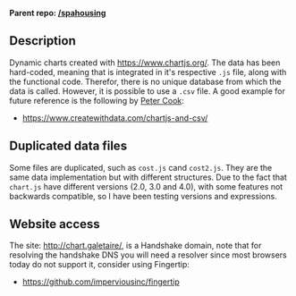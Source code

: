 **Parent repo: [/spahousing](https://github.com/galetaire/spahousing)**

## Description

Dynamic charts created with https://www.chartjs.org/. The data has been hard-coded, meaning that is integrated in it's respective ``.js`` file, along with the functional code. Therefor, there is no unique database from which the data is called. However, it is possible to use a ``.csv`` file. A good example for future reference is the following by [Peter Cook](https://twitter.com/peter_r_cook):
* https://www.createwithdata.com/chartjs-and-csv/

## Duplicated data files

Some files are duplicated, such as ``cost.js`` cand ``cost2.js``. They are the same data implementation but with different structures. Due to the fact that ``chart.js`` have different versions (2.0, 3.0 and 4.0), with some features not backwards compatible, so I have been testing versions and expressions.

## Website access

The site: http://chart.galetaire/, is a Handshake domain, note that for resolving the handshake DNS you will need a resolver since most browsers today do not support it, consider using Fingertip:
* https://github.com/imperviousinc/fingertip
